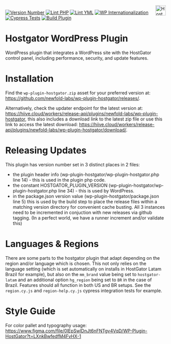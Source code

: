 <a href="https://hostgator.com/" target="_blank">
    <img src="https://www.hostgator.com/static/cs/img/logos/nav-for-light.svg" alt="HostGator Logo" title="HostGator" align="right" height="32" />
</a>

[![Version Number](https://img.shields.io/github/v/release/newfold-labs/wp-plugin-hostgator?color=21a0ed&labelColor=333333)](https://github.com/newfold-labs/wp-plugin-hostgator/releases)
[![Lint PHP](https://github.com/newfold-labs/wp-plugin-hostgator/actions/workflows/lint-php.yml/badge.svg?branch=main)](https://github.com/newfold-labs/wp-plugin-hostgator/actions/workflows/lint-php.yml)
[![Lint YML](https://github.com/newfold-labs/wp-plugin-hostgator/actions/workflows/lint-yml.yml/badge.svg?branch=main)](https://github.com/newfold-labs/wp-plugin-hostgator/actions/workflows/lint-yml.yml)
[![WP Internationalization](https://github.com/newfold-labs/wp-plugin-hostgator/actions/workflows/wp-i18n.yml/badge.svg?branch=main)](https://github.com/newfold-labs/wp-plugin-hostgator/actions/workflows/wp-i18n.yml)
[![Cypress Tests](https://github.com/newfold-labs/wp-plugin-hostgator/actions/workflows/cypress-tests.yml/badge.svg?branch=main)](https://github.com/newfold-labs/wp-plugin-hostgator/actions/workflows/cypress-tests.yml)
[![Build Plugin](https://github.com/newfold-labs/wp-plugin-hostgator/actions/workflows/upload-artifact-on-push.yml/badge.svg?branch=main)](https://github.com/newfold-labs/wp-plugin-hostgator/actions/workflows/upload-artifact-on-push.yml)

# Hostgator WordPress Plugin

WordPress plugin that integrates a WordPress site with the HostGator control panel, including performance, security, and
update features.

# Installation

Find the `wp-plugin-hostgator.zip` asset for your preferred version at: https://github.com/newfold-labs/wp-plugin-hostgator/releases/.

Alternatively, check the updater endpoint for the latest version at: https://hiive.cloud/workers/release-api/plugins/newfold-labs/wp-plugin-hostgator, this also includes a download link to the latest zip file or use this link to access the latest download: https://hiive.cloud/workers/release-api/plugins/newfold-labs/wp-plugin-hostgator/download/.

# Releasing Updates

This plugin has version number set in 3 distinct places in 2 files:

- the plugin header info (wp-plugin-hostgator/wp-plugin-hostgator.php line 14) - this is used in the plugin php code.
- the constant HOSTGATOR_PLUGIN_VERSION (wp-plugin-hostgator/wp-plugin-hostgator.php line 34) - this is used by
  WordPress.
- in the package.json version value (wp-plugin-hostgator/package.json line 5) this is used by the build step to place
  the release files within a matching version directory for convenient cache busting. All 3 instances need to be
  incremented in conjuction with new releases via github tagging.
  (In a perfect world, we have a runner increment and/or validate this)

# Languages & Regions
There are some parts to the hostgator plugin that adapt depending on the region and/or language which is chosen. This not only relies on the language setting (which is set automatically on installs in HostGator Latam Brazil for example), but also on the `mm_brand` value being set to `hostgator-latam` and an additional option `hg_region` being set to `BR` in the case of Brazil. Features should all function in both US and BR setups. See the `region.cy.js` and `region-help.cy.js` cypress integration tests for example.

# Style Guide
For color pallet and typography usage: https://www.figma.com/file/0lEpSwlDnJt6nFNTgv4VqD/WP-Plugin-HostGator?t=LXnkBwfedfM4FvHX-1
